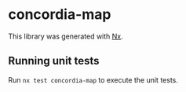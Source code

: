 # concordia-map

This library was generated with [Nx](https://nx.dev).

## Running unit tests

Run `nx test concordia-map` to execute the unit tests.
